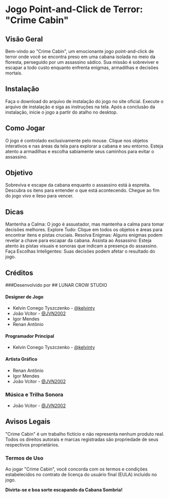 # Jogo Point-and-Click de Terror: "Crime Cabin"
## Visão Geral
Bem-vindo ao "Crime Cabin", um emocionante jogo point-and-click de terror onde você se encontra preso em uma cabana isolada no meio da floresta, perseguido por um assassino sádico. Sua missão é sobreviver e escapar a todo custo enquanto enfrenta enigmas, armadilhas e decisões mortais.

## Instalação
Faça o download do arquivo de instalação do jogo no site oficial.
Execute o arquivo de instalação e siga as instruções na tela.
Após a conclusão da instalação, inicie o jogo a partir do atalho no desktop.

## Como Jogar
O jogo é controlado exclusivamente pelo mouse.
Clique nos objetos interativos e nas áreas da tela para explorar a cabana e seu entorno.
Esteja atento a armadilhas e escolha sabiamente seus caminhos para evitar o assassino.

## Objetivo
Sobreviva e escape da cabana enquanto o assassino está à espreita.
Descubra os itens para entender o que está acontecendo.
Chegue ao fim do jogo vivo e ileso para vencer.

## Dicas
Mantenha a Calma: O jogo é assustador, mas mantenha a calma para tomar decisões melhores.
Explore Tudo: Clique em todos os objetos e áreas para encontrar itens e pistas cruciais.
Resolva Enigmas: Alguns enigmas podem revelar a chave para escapar da cabana.
Assista ao Assassino: Esteja atento às pistas visuais e sonoras que indicam a presença do assassino.
Faça Escolhas Inteligentes: Suas decisões podem afetar o resultado do jogo.

## Créditos
###Desenvolvido por ## LUNAR CROW STUDIO
#### Designer de Jogo
- Kelvin Conego Tyszczenko - [@kelvinty](https://github.com/kelvinty)
- João Vcitor - [@JVN2002](https://github.com/JVN2002)
- Igor Mendes 
- Renan Antônio
  
#### Programador Principal
- Kelvin Conego Tyszczenko - [@kelvinty](https://github.com/kelvinty)

#### Artista Gráfico
- Renan Antônio
- Igor Mendes 
- João Vcitor - [@JVN2002](https://github.com/JVN2002)

### Música e Trilha Sonora
- João Vcitor - [@JVN2002](https://github.com/JVN2002)

## Avisos Legais
"Crime Cabin" é um trabalho fictício e não representa nenhum produto real.
Todos os direitos autorais e marcas registradas são propriedade de seus respectivos proprietários.

### Termos de Uso
Ao jogar "Crime Cabin", você concorda com os termos e condições estabelecidos no contrato de licença do usuário final (EULA) incluído no jogo.

**Divirta-se e boa sorte escapando da Cabana Sombria!**
